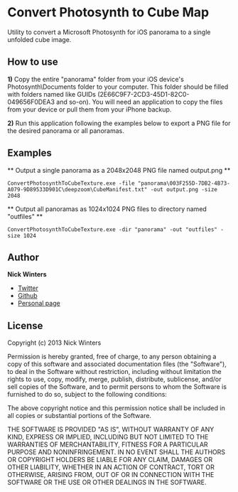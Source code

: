 # Convert Photosynth to Cube Map

Utility to convert a Microsoft Photosynth for iOS panorama to a single unfolded cube image.

## How to use

**1)** Copy the entire "panorama" folder from your iOS device's Photosynth\Documents folder to your computer. This folder should be filled with folders named like GUIDs (2E66C9F7-2CD3-45D1-82C0-049656F0DEA3 and so-on).
You will need an application to copy the files from your device or pull them from your iPhone backup.

**2)** Run this application following the examples below to export a PNG file for the desired panorama or all panoramas.

## Examples

** Output a single panorama as a 2048x2048 PNG file named output.png **

	ConvertPhotosynthToCubeTexture.exe -file "panorama\003F255D-7DB2-4B73-A079-9D89533D901C\deepzoom\CubeManifest.txt" -out output.png -size 2048

** Output all panoramas as 1024x1024 PNG files to directory named "outfiles" **

	ConvertPhotosynthToCubeTexture.exe -dir "panorama" -out "outfiles" -size 1024

## Author
**Nick Winters**

- [Twitter](https://twitter.com/sphereinabox)
- [Github](https://github.com/sphereinabox)
- [Personal page](http://sphereinabox.wordpress.com/)  

## License

Copyright (c) 2013 Nick Winters

Permission is hereby granted, free of charge, to any person obtaining a copy of
this software and associated documentation files (the "Software"), to deal in
the Software without restriction, including without limitation the rights to 
use, copy, modify, merge, publish, distribute, sublicense, and/or sell copies 
of the Software, and to permit persons to whom the Software is furnished to do
so, subject to the following conditions:

The above copyright notice and this permission notice shall be included in all 
copies or substantial portions of the Software.

THE SOFTWARE IS PROVIDED "AS IS", WITHOUT WARRANTY OF ANY KIND, EXPRESS OR 
IMPLIED, INCLUDING BUT NOT LIMITED TO THE WARRANTIES OF MERCHANTABILITY, 
FITNESS FOR A PARTICULAR PURPOSE AND NONINFRINGEMENT. IN NO EVENT SHALL THE 
AUTHORS OR COPYRIGHT HOLDERS BE LIABLE FOR ANY CLAIM, DAMAGES OR OTHER 
LIABILITY, WHETHER IN AN ACTION OF CONTRACT, TORT OR OTHERWISE, ARISING FROM,
OUT OF OR IN CONNECTION WITH THE SOFTWARE OR THE USE OR OTHER DEALINGS IN THE 
SOFTWARE.
